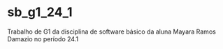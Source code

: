 # sb_g1_24_1
Trabalho de G1 da disciplina de software básico da aluna Mayara Ramos Damazio no período 24.1
